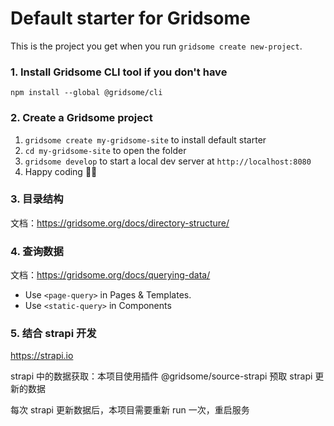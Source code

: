 # Default starter for Gridsome

This is the project you get when you run `gridsome create new-project`.

### 1. Install Gridsome CLI tool if you don't have

`npm install --global @gridsome/cli`

### 2. Create a Gridsome project

1. `gridsome create my-gridsome-site` to install default starter
2. `cd my-gridsome-site` to open the folder
3. `gridsome develop` to start a local dev server at `http://localhost:8080`
4. Happy coding 🎉🙌

### 3. 目录结构

文档：https://gridsome.org/docs/directory-structure/

### 4. 查询数据

文档：https://gridsome.org/docs/querying-data/

- Use `<page-query>` in Pages & Templates.
- Use `<static-query>` in Components

### 5. 结合 strapi 开发

https://strapi.io

strapi 中的数据获取：本项目使用插件 @gridsome/source-strapi 预取 strapi 更新的数据

每次 strapi 更新数据后，本项目需要重新 run 一次，重启服务

